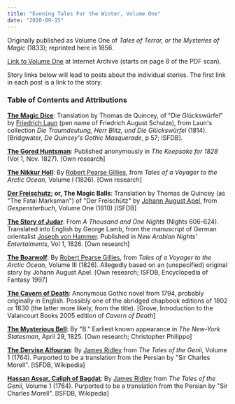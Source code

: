 ```yaml
---
title: "Evening Tales For the Winter, Volume One"
date: "2020-09-15"
---
```


Originally published as Volume One of _Tales of Terror, or the Mysteries of Magic_ (1833); reprinted here in 1856.

[Link to Volume One](https://archive.org/details/eveningtalesfor00unkngoog/page/n6/mode/2up) at Internet Archive (starts on page 8 of the PDF scan).

Story links below will lead to posts about the individual stories. The first link in each post is a link to the story.

### Table of Contents and Attributions

[**The Magic Dice**](https://darktalessleuth.wordpress.com/2020/09/18/notes-on-the-magic-dice/): Translation by Thomas de Quincey, of "Die Glückswürfel" by [Friedrich Laun](https://en.wikipedia.org/wiki/Friedrich_Laun) (pen name of Friedrich August Schulze), from Laun's collection _Die Traumdeutung, Herr Blitz, und Die Glückswürfel_ (1814). \[Bridgwater, _De Quincey's Gothic Masquerade_, p 57; ISFDB\].

[**The Gored Huntsman**](https://darktalessleuth.wordpress.com/2020/09/21/notes-on-the-gored-huntsman/): Published anonymously in _The Keepsake for 1828_ (Vol 1, Nov. 1827). \[Own research\]

**[The Nikkur Holl](https://darktalessleuth.wordpress.com/2020/09/23/notes-on-the-nikkur-holl/)**: By [Robert Pearse Gillies](http://spenserians.cath.vt.edu/AuthorRecord.php?recordid=33410), from _Tales of a Voyager to the Arctic Ocean_, Volume I (1826). \[Own research\]

**[Der Freischutz](https://darktalessleuth.wordpress.com/2020/10/01/notes-on-der-freischutz/); or, The Magic Balls**: Translation by Thomas de Quincey (as "The Fatal Marksman") of "Der Freischütz" by [Johann August Apel](https://en.wikipedia.org/wiki/Johann_August_Apel), from _Gespensterbuch_, Volume One (1810) \[ISFDB\]

[**The Story of Judar**](https://darktalessleuth.wordpress.com/2020/09/16/the-puzzle-of-judar/): From _A Thousand and One Nights_ (Nights 606-624). Translated into English by George Lamb, from the manuscript of German orientalist [Joseph von Hammer](https://en.wikipedia.org/wiki/Joseph_von_Hammer-Purgstall). Published in _New Arabian Nights' Entertaiments_, Vol 1, 1826. \[Own research\]

**[The Boarwolf](https://darktalessleuth.wordpress.com/2020/10/16/notes-on-the-boarwolf/)**: By [Robert Pearse Gillies](http://spenserians.cath.vt.edu/AuthorRecord.php?recordid=33410), from _Tales of a Voyager to the Arctic Ocean_, Volume III (1826). Allegedly based on an (unspecified) original story by Johann August Apel. \[Own research; ISFDB, Encyclopedia of Fantasy 1997\]

**[The Cavern of Death](https://darktalessleuth.wordpress.com/2021/01/14/wrapping-up-volume-one/)**: Anonymous Gothic novel from 1794, probably originally in English. Possibly one of the abridged chapbook editions of 1802 or 1830 (the latter more likely, from the title). \[Grove, Introduction to the Valancourt Books 2005 edition of _Cavern of Death_\]

**[The Mysterious Bell](https://darktalessleuth.wordpress.com/2020/11/17/notes-on-the-mysterious-bell/)**: By "B." Earliest known appearance in _The New-York Statesman_, April 29, 1825. \[Own research; Christopher Philippo\]

**[The Dervise Alfouran](https://darktalessleuth.wordpress.com/2021/01/14/wrapping-up-volume-one/)**: By [James Ridley](https://en.wikipedia.org/wiki/James_Ridley) from _The Tales of the Genii_, Volume 1 (1764). Purported to be a translation from the Persian by "Sir Charles Morell". \[ISFDB, Wikipedia\]

**[Hassan Assar, Caliph of Bagdat](https://darktalessleuth.wordpress.com/2021/01/14/wrapping-up-volume-one/)**: By [James Ridley](https://en.wikipedia.org/wiki/James_Ridley) from _The Tales of the Genii_, Volume 1 (1764). Purported to be a translation from the Persian by "Sir Charles Morell". \[ISFDB, Wikipedia\]
